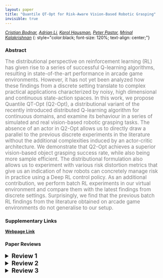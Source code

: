 ```yaml
---
layout: paper
title: "Quantile QT-Opt for Risk-Aware Vision-Based Robotic Grasping"
invisible: true
---
```

*[Cristian Bodnar](https://crisbodnar.github.io/), [Adrian Li](https://scholar.google.com/citations?user=ncJWfs0AAAAJ&hl=en), [Karol Hausman](https://karolhausman.github.io/), [Peter Pastor](https://scholar.google.com/citations?user=_ws9LLgAAAAJ&hl=en), [Mrinal Kalakrishnan](https://scholar.google.com/citations?user=DMTuJzAAAAAJ&hl=en)*
{: style="color:black; font-size: 120%; text-align: center;"}

### Abstract
<html><p style="color:gray; font-size: 120%; text-align: justified;">
The distributional perspective on reinforcement learning (RL) has given rise to a series of successful Q-learning algorithms, resulting in state-of-the-art performance in arcade game environments. However, it has not yet been analyzed how these findings from a discrete setting translate to complex practical applications characterized by noisy, high dimensional and continuous state-action spaces. In this work, we propose Quantile QT-Opt (Q2-Opt), a distributional variant of the recently introduced distributed Q-learning algorithm for continuous domains, and examine its behaviour in a series of simulated and real vision-based robotic grasping tasks. The absence of an actor in Q2-Opt allows us to directly draw a parallel to the previous discrete experiments in the literature without the additional complexities induced by an actor-critic architecture. We demonstrate that Q2-Opt achieves a superior vision-based object grasping success rate, while also being more sample efficient. The distributional formulation also allows us to experiment with various risk distortion metrics that give us an indication of how robots can concretely manage risk in practice using a Deep RL control policy. As an additional contribution, we perform batch RL experiments in our virtual environment and compare them with the latest findings from discrete settings. Surprisingly, we find that the previous batch RL findings from the literature obtained on arcade game environments do not generalise to our setup.
</p></html>

### Supplementary Links
**[Webpage Link](https://q2-opt.github.io/)**  



### Paper Reviews
<details><summary style="font-size:20px;"><b> Review 1</b></summary>
<p style="color:gray; font-size: 120%; text-align: justified;">
OriginalityThe authors build upon QT-Opt, which performs Q-learning in continuous action spaces by using the Cross Entropy Method (CEM) for selecting maximum value actions, and recent advances in distributional reinforcement learning by modeling the distribution of Q-values with quantiles. The originality of the algorithm itself is minimal - it is basically a previous method, QT-Opt, combined with prior distributional RL methods (such as Implicit Quantile Networks). Many parts of the method have already been used in prior work - for example, risk distortion metrics have already been used in the Implicit Quantile Networks paper. However, the study conducted by the authors on the efficacy of using distributional RL in a robotic grasping setting is novel and useful. The study itself is also quite thorough - several risk metrics are compared in both simulation and the real world.QualityAs mentioned before, while there is little to no novelty in the method, there is merit in the evaluation of distributional RL and risk metrics on simulated and real robotic grasping. The experiments in the paper are well-motivated and the results are interesting and useful.ClarityThe paper is clear and well-written. The authors cover the relevant background work and explicitly state the modifications they make to form their algorithm.SignificanceThe results that the authors present are interesting. In simulation, the authors demonstrate that while their method does not lead to significant asymptotic improvement (around 2%), their method is more sample efficient (Figures 3 and 4). Table 3 is also a useful comparison of the effect of different risk metrics and how it impacts final performance. The authors also evaluate their algorithm in a real world grasping setup. Table 4 demonstrates significant improvement over the QT-Opt baseline. Figure 6 is greatly appreciated - showing how the number of broken gripper fingers roughly corresponds to risk-averse, risk-neutral, and risk-seeking policies is interesting. The qualitative behaviors from risk-averse policies in the supplementary video is also useful to visualize, as are the live plots of the q-value distributions. Finally, the results in the batch reinforcement learning setting are interesting in light of recent work in this setting. They suggest that continuous control domains and Atari are not equivalent in terms of learning from batch datasets and that diversity in batch dataset is critical to achieve good performance. 
</p> </details>

<details><summary style="font-size:20px;"><b> Review 2</b></summary>
<p style="color:gray; font-size: 120%; text-align: justified;">
Originality:The paper presents an original algorithm that extends [12] to distributional value estimation. This is a considerable step forward in knowledge and understanding.Quality:The paper is very well written, with few exceptions. Proper experiments and comparisons were performed, and proper analysis is provided.However, no ablation study was performed, and this is particularly missing with respect to the quantile embedding.Is it truly useful to pass the entire quantile vector tau jointly through the network, as opposed to each quantile tau_i separately?There's also confusion in the equation in IV.D due to i being used to index both quantiles and basis functions.Clarity:The paper is very clear. Two issues:It'd be valuable to have some details on the "multitude of control policies" used to generate the real-world grasping dataset. What were they?Sorting Tables III and IV would help compare them.
</p> </details>

<details><summary style="font-size:20px;"><b> Review 3</b></summary>
<p style="color:gray; font-size: 120%; text-align: justified;">
This paper presents a study on distributional RL with application to grasping tasks The system is built on QT-Opt with some incremental improvements: 1) replacing Q-learning with distributional Q-learning2) maximizing the risk-sensitive score function instead of the reward functionThe main contribution of this paper is empirical study of distributional Q-learning in the context of the grasping task.This study empirically investigates the risk-sensitive score functions, which were previously studied by Dabney et al. [2018].The results show that the proposed methods with the distributional Q-learning outperform QT-Opt.The experimental results also show that the use of the risk-sensitive cost function can improve the safety during the training phase.In addition, the empirical study presented in Section V.E. presents interesting insights on batch RL with offline training.I summarize the strong and weak points of the paper:Strong points:- The experiments contain interesting insights on distributional Q-learning and batch RL- Performing an empirical study with this scale is challenging and the it worth sharing the results with the research community.Weak points:- Some details of the experiments seem missing. Please refer to the following comments.Suggestion for improvement:  - Although this study is focused on variants of Q-learning, the motivation of this design choice is not clear to me.What would be the difficulty when we apply actor-critic methods to grasping tasks? Why should we use the variant of Q-learning, which requires running CEM for selecting actions? It would be benefitial for readers if it is discussed in the related work section.- For reproducibility, it would be better to provide some more information of the implementation and experiments.-- In Q2R-Opt, N quantile midpoints of the value distribution. What is the value of N in the experiment? How many midpoints are learned?-- In CEM, how many iterations of sampling were performed and how many samples were generated in each iteration? How much time is required to select the action with CEM?-- When training a neural network, is any pre-training used?-- Some more information of traning the neural network: batch size, learning rate. -- it is reported that 500,000 episodes are used. How many time steps does each episode contain? How many is the total time steps?-- In page 5, "500,000 episodes, collected over many months using a multitude of control policies." This is not academic. How many months did it take to collect the data? 
</p> </details>

